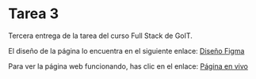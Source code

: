 # Tarea 3

Tercera entrega de la tarea del curso Full Stack de GoIT.

El diseño de la página lo encuentra en el siguiente enlace: [Diseño Figma](https://www.figma.com/file/PbLsPaq3rqdlmDubktEo3F/Web-Studio-Project?type=design&node-id=1-94&mode=design&t=V8sIsLphie4WZKYM-0)

Para ver la página web funcionando, has clic en el enlace: [Página en vivo](https://jonathanpabon-dev.github.io/goit-markup-hw-03/)
